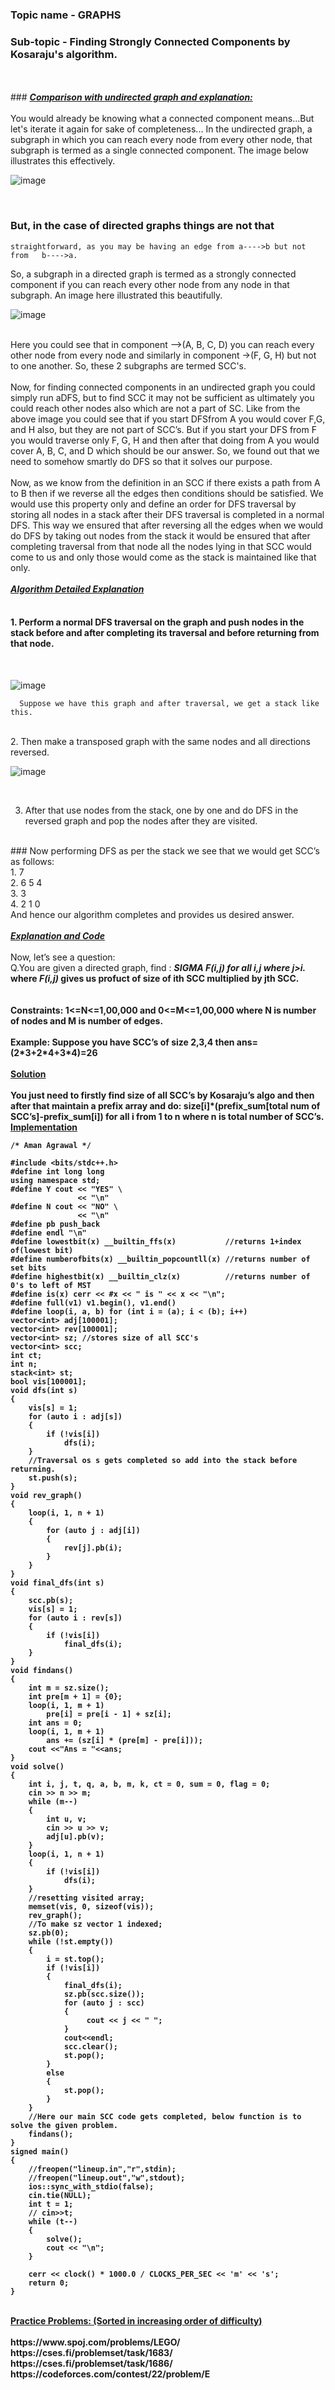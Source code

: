 ### Topic name - GRAPHS
### Sub-topic - Finding Strongly Connected Components by Kosaraju's algorithm.
<br>
<br>
### <b><u><i>Comparison with undirected graph and explanation:</i></u></b>
<br>
<br>
You would already be knowing what a connected component means...But let's iterate it again for sake of completeness... In the undirected graph, a subgraph in which you can reach every node from every other node, that subgraph is termed as a single connected component. The image below illustrates this effectively.

<br>
 
![image](https://user-images.githubusercontent.com/62798923/144748067-47ff5d30-bb12-45b6-9730-e7332e9d6b64.png)

<br>

### But, in the case of directed graphs things are not that      
    straightforward, as you may be having an edge from a---->b but not from   b---->a.
 So, a subgraph in a directed graph is termed as a strongly connected component if you can reach every other node from any node in that subgraph.
 An image here illustrated this beautifully.
 <br>
 
 ![image](https://user-images.githubusercontent.com/62798923/144748067-47ff5d30-bb12-45b6-9730-e7332e9d6b64.png)

<br>
Here you could see that in component –>(A, B, C, D) you can reach every other node from every node and similarly in component →(F, G, H) but not to one another. So, these 2 subgraphs are termed SCC's.
<br>
<br>
Now, for finding connected components in an undirected graph you could simply run aDFS, but to find SCC it may not be sufficient as ultimately you could reach other nodes also which are not a part of SC.
Like from the above image you could see that if you start DFSfrom A you would cover F,G, and H also, but they are not part of SCC’s. But if you start your DFS from F you would traverse only F, G, H and then after that doing from A you would cover A, B, C, and D which should be our answer. So, we found out that we need to somehow smartly do DFS so that it solves our purpose.
<br>
<br>
Now, as we know from the definition in an SCC if there exists a path from A to B then if we reverse all the edges then conditions should be satisfied. We would use this property only and define an order for DFS traversal by storing all nodes in a stack after their DFS traversal is completed in a normal DFS. This way we ensured that after reversing all the edges when we would do DFS by taking out nodes from the stack it would be ensured that after completing traversal from that node all the nodes lying in that SCC would come to us and only those would come as the stack is maintained like that only.
<br>
<br>
<b><u><i>Algorithm Detailed Explanation</i></u></b>
<br>
<br>

#### 1. Perform a normal DFS traversal on the graph and push nodes in the stack before and after completing its traversal and before returning from that node.
 <br>
 
 ![image](https://user-images.githubusercontent.com/62798923/144748067-47ff5d30-bb12-45b6-9730-e7332e9d6b64.png)

      Suppose we have this graph and after traversal, we get a stack like this.

<br>
 2. Then make a transposed graph with the same nodes and all directions reversed.
 <br>
 
 ![image](https://user-images.githubusercontent.com/62798923/144748067-47ff5d30-bb12-45b6-9730-e7332e9d6b64.png)

<br>

3. After that use nodes from the stack, one by one and do DFS in the reversed graph and pop the nodes after they are visited.

<br>
### Now performing DFS as per the stack we see that we would get SCC’s as follows:
<br>
1. 7
<br>
2. 6 5 4
<br>
3. 3
<br>
4. 2 1 0
<br>
And hence our algorithm completes and provides us desired answer.
<br>
<br>
<b><u><i>Explanation and Code</i></u></b>
<br>
<br>
Now, let’s see a question:
<br>
Q.You are given a directed graph, find : <b><i>SIGMA F(i,j) for all i,j where j>i.</i></b> <b>where <i> F(i,j)</i> gives us profuct of size of ith SCC multiplied by jth SCC.
<br>
<br>
<br>
Constraints: 1<=N<=1,00,000 and 0<=M<=1,00,000 where N is number of nodes and M is number of edges.
<br>
<br>
Example: Suppose you have SCC’s of size 2,3,4 then ans=(2*3+2*4+3*4)=26
<br>
<br>
<b><u>Solution</u></b>
<br>
<br>
<b>You just need to firstly find size of all SCC’s by Kosaraju’s algo and then after that maintain a prefix array and do: size[i]*(prefix_sum[total num of SCC’s]-prefix_sum[i]) for all i from 1 to n where n is total number of SCC’s.</b>
<br>
<b><u>Implementation</u></b>

<br>

```
/* Aman Agrawal */

#include <bits/stdc++.h>
#define int long long
using namespace std;
#define Y cout << "YES" \
               << "\n"
#define N cout << "NO" \
               << "\n"
#define pb push_back
#define endl "\n"
#define lowestbit(x) __builtin_ffs(x)           //returns 1+index of(lowest bit)
#define numberofbits(x) __builtin_popcountll(x) //returns number of set bits
#define highestbit(x) __builtin_clz(x)          //returns number of 0's to left of MST
#define is(x) cerr << #x << " is " << x << "\n";
#define full(v1) v1.begin(), v1.end()
#define loop(i, a, b) for (int i = (a); i < (b); i++)
vector<int> adj[100001];
vector<int> rev[100001];
vector<int> sz; //stores size of all SCC's
vector<int> scc;
int ct;
int n;
stack<int> st;
bool vis[100001];
void dfs(int s)
{
    vis[s] = 1;
    for (auto i : adj[s])
    {
        if (!vis[i])
            dfs(i);
    }
    //Traversal os s gets completed so add into the stack before returning.
    st.push(s);
}
void rev_graph()
{
    loop(i, 1, n + 1)
    {
        for (auto j : adj[i])
        {
            rev[j].pb(i);
        }
    }
}
void final_dfs(int s)
{
    scc.pb(s);
    vis[s] = 1;
    for (auto i : rev[s])
    {
        if (!vis[i])
            final_dfs(i);
    }
}
void findans()
{
    int m = sz.size();
    int pre[m + 1] = {0};
    loop(i, 1, m + 1)
        pre[i] = pre[i - 1] + sz[i];
    int ans = 0;
    loop(i, 1, m + 1)
        ans += (sz[i] * (pre[m] - pre[i]));
    cout <<"Ans = "<<ans;
}
void solve()
{
    int i, j, t, q, a, b, m, k, ct = 0, sum = 0, flag = 0;
    cin >> n >> m;
    while (m--)
    {
        int u, v;
        cin >> u >> v;
        adj[u].pb(v);
    }
    loop(i, 1, n + 1)
    {
        if (!vis[i])
            dfs(i);
    }
    //resetting visited array;
    memset(vis, 0, sizeof(vis));
    rev_graph();
    //To make sz vector 1 indexed;
    sz.pb(0);
    while (!st.empty())
    {
        i = st.top();
        if (!vis[i])
        {
            final_dfs(i);
            sz.pb(scc.size());
            for (auto j : scc)
            {
                 cout << j << " ";
            }
            cout<<endl;
            scc.clear();
            st.pop();
        }
        else
        {
            st.pop();
        }
    }
    //Here our main SCC code gets completed, below function is to solve the given problem.
    findans();
}
signed main()
{
    //freopen("lineup.in","r",stdin);
    //freopen("lineup.out","w",stdout);
    ios::sync_with_stdio(false);
    cin.tie(NULL);
    int t = 1;
    // cin>>t;
    while (t--)
    {
        solve();
        cout << "\n";
    }

    cerr << clock() * 1000.0 / CLOCKS_PER_SEC << 'm' << 's';
    return 0;
}
```
<br>
<b><u>Practice Problems: (Sorted in increasing order of difficulty)</u></b>
<br>
<br>
https://www.spoj.com/problems/LEGO/
<br>
https://cses.fi/problemset/task/1683/
<br>
https://cses.fi/problemset/task/1686/
<br>
https://codeforces.com/contest/22/problem/E



